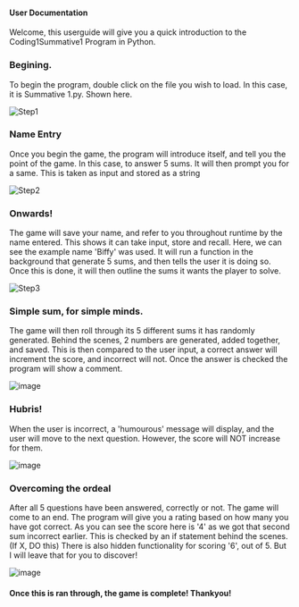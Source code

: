 #### User Documentation
Welcome, this userguide will give you a quick introduction to the Coding1Summative1 Program in Python.

### Begining.
To begin the program, double click on the file you wish to load. In this case, it is Summative 1.py.
Shown here.

![Step1](https://github.com/user-attachments/assets/9dcfe96e-5fca-4bab-afad-a1c7f5d18008)

### Name Entry
Once you begin the game, the program will introduce itself, and tell you the point of the game.
In this case, to answer 5 sums.
It will then prompt you for a same. This is taken as input and stored as a string

![Step2](https://github.com/user-attachments/assets/3f18a643-dfa9-4023-8b40-07c6c733b36c)


### Onwards!
The game will save your name, and refer to you throughout runtime by the name entered. This shows it can take input, store and recall. Here, we can see the example name 'Biffy' was used.
It will run a function in the background that generate 5 sums, and then tells the user it is doing so.
Once this is done, it will then outline the sums it wants the player to solve.

![Step3](https://github.com/user-attachments/assets/97ed2035-422e-401f-942d-2eeac660463e)

### Simple sum, for simple minds.
The game will then roll through its 5 different sums it has randomly generated. Behind the scenes, 2 numbers are generated, added together, and saved. This is then compared to the user input, a correct answer will increment the score, and incorrect will not.
Once the answer is checked the program will show a comment.

![image](https://github.com/user-attachments/assets/12f445f9-de57-40ae-bd49-9b232e3f0605)

### Hubris!
When the user is incorrect, a 'humourous' message will display, and the user will move to the next question.
However, the score will NOT increase for them.

![image](https://github.com/user-attachments/assets/b3a495f7-6892-4b69-869d-37c8516cc946)

### Overcoming the ordeal
After all 5 questions have been answered, correctly or not. The game will come to an end. The program will give you a rating based on how many you have got correct. As you can see the score here is '4' as we got that second sum incorrect earlier.
This is checked by an if statement behind the scenes. (If X, DO this)
There is also hidden functionality for scoring '6', out of 5. But I will leave that for you to discover!

![image](https://github.com/user-attachments/assets/3791df1b-86fb-450e-ae89-49ed036bf667)


#### Once this is ran through, the game is complete! Thankyou!








